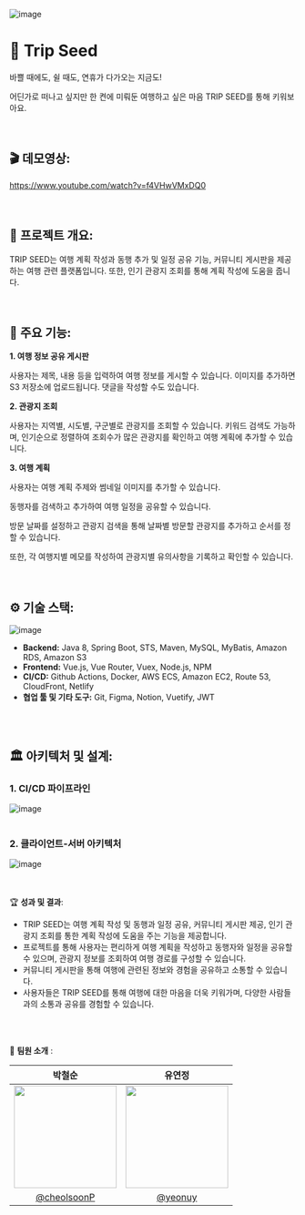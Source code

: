 ![image](https://github.com/cheolsoonP/TripSeed/assets/28526846/500475fb-2f9a-4b50-b6b9-6119ae4814f0)

# 🌱 Trip Seed

바쁠 때에도, 쉴 때도, 연휴가 다가오는 지금도! 

어딘가로 떠나고 싶지만 한 켠에 미뤄둔 여행하고 싶은 마음
TRIP SEED를 통해 키워보아요.
<br>
<br>
<br>

## 🎬 **데모영상**:

https://www.youtube.com/watch?v=f4VHwVMxDQ0
<br>
<br>
<br>

## 📝 **프로젝트 개요**:

TRIP SEED는 여행 계획 작성과 동행 추가 및 일정 공유 기능, 커뮤니티 게시판을 제공하는 여행 관련 플랫폼입니다. 또한, 인기 관광지 조회를 통해 계획 작성에 도움을 줍니다.
<br>
<br>
<br>

## 🚀 **주요 기능**:

**1. 여행 정보 공유 게시판**

   사용자는 제목, 내용 등을 입력하여 여행 정보를 게시할 수 있습니다. 이미지를 추가하면 S3 저장소에 업로드됩니다. 댓글을 작성할 수도 있습니다.

**2. 관광지 조회**

   사용자는 지역별, 시도별, 구군별로 관광지를 조회할 수 있습니다. 키워드 검색도 가능하며, 인기순으로 정렬하여 조회수가 많은 관광지를 확인하고 여행 계획에 추가할 수 있습니다.

**3. 여행 계획**

   사용자는 여행 계획 주제와 썸네일 이미지를 추가할 수 있습니다. 

   동행자를 검색하고 추가하여 여행 일정을 공유할 수 있습니다. 

   방문 날짜를 설정하고 관광지 검색을 통해 날짜별 방문할 관광지를 추가하고 순서를 정할 수 있습니다. 

   또한, 각 여행지별 메모를 작성하여 관광지별 유의사항을 기록하고 확인할 수 있습니다.
<br>
<br>
<br>

## ⚙️ **기술 스택**:

![image](https://github.com/cheolsoonP/TripSeed/assets/28526846/1dc392a0-018f-4fd5-b1c3-e5899414c2d8)
<br/>
- **Backend:** Java 8, Spring Boot, STS, Maven, MySQL, MyBatis, Amazon RDS, Amazon S3
- **Frontend:** Vue.js, Vue Router, Vuex, Node.js, NPM
- **CI/CD:** Github Actions, Docker, AWS ECS, Amazon EC2, Route 53, CloudFront, Netlify
- **협업 툴 및 기타 도구:** Git, Figma, Notion, Vuetify, JWT
<br>
<br>

## 🏛️ **아키텍처 및 설계**:

### 1. CI/CD 파이프라인
![image](https://github.com/cheolsoonP/TripSeed/assets/28526846/bdb81d27-a952-4ab1-9a6a-2bfab015a0b6)
<br>
<br>


### 2. 클라이언트-서버 아키텍처
![image](https://github.com/cheolsoonP/TripSeed/assets/28526846/46e536b9-4342-4dd8-b1c1-ea1dfb27370f)
<br>
<br>
<br>

🏆 **성과 및 결과**:

- TRIP SEED는 여행 계획 작성 및 동행과 일정 공유, 커뮤니티 게시판 제공, 인기 관광지 조회를 통한 계획 작성에 도움을 주는 기능을 제공합니다.
- 프로젝트를 통해 사용자는 편리하게 여행 계획을 작성하고 동행자와 일정을 공유할 수 있으며, 관광지 정보를 조회하여 여행 경로를 구성할 수 있습니다.
- 커뮤니티 게시판을 통해 여행에 관련된 정보와 경험을 공유하고 소통할 수 있습니다.
- 사용자들은 TRIP SEED를 통해 여행에 대한 마음을 더욱 키워가며, 다양한 사람들과의 소통과 공유를 경험할 수 있습니다.
<br>
<br>


👥 **팀원 소개** :

|                    박철순                    |                유연정                |
| :------------------------------------------: | :----------------------------------: |
|          <img src="" width="180"/>           |      <img src="" width="180"/>       |
| [@cheolsoonP](https://github.com/cheolsoonP) | [@yeonuy](https://github.com/yeonuy) |

<br>
<br>
